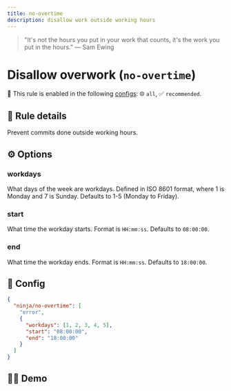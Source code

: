 ```yaml
---
title: no-overtime
description: disallow work outside working hours
---
```


<script setup lang="ts">
import CodeEditor from '../../.vitepress/theme/components/code-editor.vue';
import {ruleName, presetConfigs, initialText, fakeLint} from '../../src/sample-code/no-overtime.js';
</script>

> "It's not the hours you put in your work that counts, it's the work you put in
> the hours." — Sam Ewing

# Disallow overwork (`no-overtime`)

💼 This rule is enabled in the following [configs](/configs/): 🌐 `all`, ✅
`recommended`.

<!-- end auto-generated rule header -->

## 📖 Rule details

Prevent commits done outside working hours.

## ⚙️ Options

### workdays

What days of the week are workdays. Defined in ISO 8601 format, where 1 is
Monday and 7 is Sunday. Defaults to 1-5 (Monday to Friday).

### start

What time the workday starts. Format is `HH:mm:ss`. Defaults to `08:00:00`.

### end

What time the workday ends. Format is `HH:mm:ss`. Defaults to `18:00:00`.

## 🔧 Config

```json
{
  "ninja/no-overtime": [
    "error",
    {
      "workdays": [1, 2, 3, 4, 5],
      "start": "08:00:00",
      "end": "18:00:00"
    }
  ]
}
```

## 🧑‍💻 Demo

<CodeEditor :rule="ruleName" :text="initialText" :presetConfigs="presetConfigs" />
